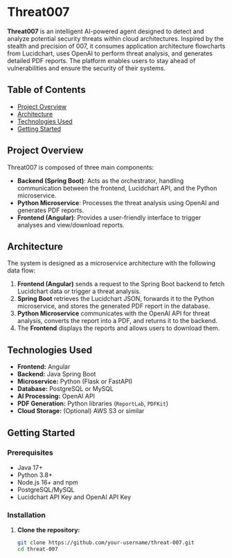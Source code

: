 # Threat007

**Threat007** is an intelligent AI-powered agent designed to detect and analyze potential security threats within cloud architectures. Inspired by the stealth and precision of 007, it consumes application architecture flowcharts from Lucidchart, uses OpenAI to perform threat analysis, and generates detailed PDF reports. The platform enables users to stay ahead of vulnerabilities and ensure the security of their systems.

## **Table of Contents**
- [Project Overview](#project-overview)
- [Architecture](#architecture)
- [Technologies Used](#technologies-used)
- [Getting Started](#getting-started)

## **Project Overview**

Threat007 is composed of three main components:
- **Backend (Spring Boot)**: Acts as the orchestrator, handling communication between the frontend, Lucidchart API, and the Python microservice.
- **Python Microservice**: Processes the threat analysis using OpenAI and generates PDF reports.
- **Frontend (Angular)**: Provides a user-friendly interface to trigger analyses and view/download reports.

## **Architecture**

The system is designed as a microservice architecture with the following data flow:

1. **Frontend (Angular)** sends a request to the Spring Boot backend to fetch Lucidchart data or trigger a threat analysis.
2. **Spring Boot** retrieves the Lucidchart JSON, forwards it to the Python microservice, and stores the generated PDF report in the database.
3. **Python Microservice** communicates with the OpenAI API for threat analysis, converts the report into a PDF, and returns it to the backend.
4. The **Frontend** displays the reports and allows users to download them.

## **Technologies Used**

- **Frontend:** Angular
- **Backend:** Java Spring Boot
- **Microservice:** Python (Flask or FastAPI)
- **Database:** PostgreSQL or MySQL
- **AI Processing:** OpenAI API
- **PDF Generation:** Python libraries (`ReportLab`, `PDFKit`)
- **Cloud Storage:** (Optional) AWS S3 or similar

## **Getting Started**

### Prerequisites
- Java 17+
- Python 3.8+
- Node.js 16+ and npm
- PostgreSQL/MySQL
- Lucidchart API Key and OpenAI API Key

### **Installation**

1. **Clone the repository:**
   ```bash
   git clone https://github.com/your-username/threat-007.git
   cd threat-007
